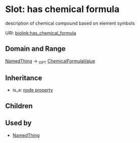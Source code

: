# Slot: has chemical formula


description of chemical compound based on element symbols

URI: [biolink:has_chemical_formula](https://w3id.org/biolink/vocab/has_chemical_formula)
## Domain and Range

[NamedThing](NamedThing.md) ->  <sub>OPT</sub> [ChemicalFormulaValue](ChemicalFormulaValue.md)
## Inheritance

 *  is_a: [node property](node_property.md)
## Children

## Used by

 * [NamedThing](NamedThing.md)

